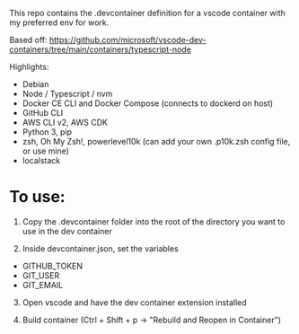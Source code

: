 This repo contains the .devcontainer definition for a vscode container with my preferred env for work.

Based off: https://github.com/microsoft/vscode-dev-containers/tree/main/containers/typescript-node

Highlights:
- Debian
- Node / Typescript / nvm
- Docker CE CLI and Docker Compose (connects to dockerd on host)
- GitHub CLI
- AWS CLI v2, AWS CDK
- Python 3, pip
- zsh, Oh My Zsh!, powerlevel10k (can add your own .p10k.zsh config file, or use mine)
- localstack


# To use:

1. Copy the .devcontainer folder into the root of the directory you want to use in the dev container

2. Inside devcontainer.json, set the variables
- GITHUB_TOKEN
- GIT_USER
- GIT_EMAIL

3. Open vscode and have the dev container extension installed

4. Build container (Ctrl + Shift + p  -> "Rebuild and Reopen in Container")
